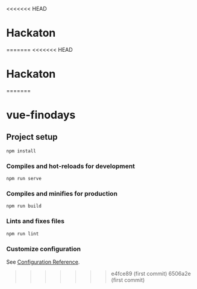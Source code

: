 <<<<<<< HEAD
# Hackaton
=======
<<<<<<< HEAD
# Hackaton
=======
# vue-finodays

## Project setup
```
npm install
```

### Compiles and hot-reloads for development
```
npm run serve
```

### Compiles and minifies for production
```
npm run build
```

### Lints and fixes files
```
npm run lint
```

### Customize configuration
See [Configuration Reference](https://cli.vuejs.org/config/).
>>>>>>> e4fce89 (first commit)
>>>>>>> 6506a2e (first commit)
